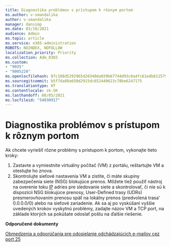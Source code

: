 ```yaml
---
title: Diagnostika problémov s prístupom k rôznym portom
ms.author: v-smandalika
author: v-smandalika
manager: dansimp
ms.date: 03/19/2021
audience: Admin
ms.topic: article
ms.service: o365-administration
ROBOTS: NOINDEX, NOFOLLOW
localization_priority: Priority
ms.collection: Adm_O365
ms.custom:
- "9035"
- "9005220"
ms.openlocfilehash: 07c108d5292965d20340da039b67744d93c0a4fc61edb8115796671f2f7f1552
ms.sourcegitcommit: b5f7da89a650d2915dc652449623c78be6247175
ms.translationtype: HT
ms.contentlocale: sk-SK
ms.lasthandoff: 08/05/2021
ms.locfileid: "54030917"
---
```

# <a name="diagnostics-for-different-ports-access-issues"></a>Diagnostika problémov s prístupom k rôznym portom

Ak chcete vyriešiť rôzne problémy s prístupom k portom, vykonajte tieto kroky:

1. Zastavte a vymiestníte virtuálny počítač (VM) z portálu, reštartujte VM a otestujte ho znova. 
2. Skontrolujte sieťové nastavenia VM a zistite, či máte skupiny zabezpečenia siete (NSG) blokujúce prenos. Môžete tiež použiť nástroj na overenie toku [IP](https://docs.microsoft.com/azure/network-watcher/network-watcher-ip-flow-verify-overview?WT.mc_id=Portal-Microsoft_Azure_Support) adries pre sledovanie siete a skontrolovať, či nie sú k dispozícii NSG blokujúce prenosy, User-Defined trasy (UDRs) presmerovňovaním prenosu späť na lokálny prenos (predvolená trasa' 0.0.0.0/0) alebo na sieťové zariadenie.
Ak sa aj po vyskúšaní vyššie uvedených krokov vyskytnú problémy, zadajte názov VM a TCP port, na základe ktorých sa pokúšate odoslať poštu na ďalšie riešenie.

**Odporučené dokumenty**

[Obmedzenia a odporúčania pre odosielanie odchádzajúcich e-mailov cez port 25](https://docs.microsoft.com/azure/virtual-network/troubleshoot-outbound-smtp-connectivity)